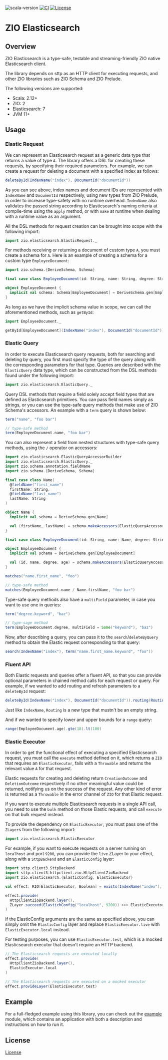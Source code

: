 ![scala-version][scala-version-badge]
[![CI](https://github.com/lambdaworks/zio-elasticsearch/actions/workflows/ci.yml/badge.svg)](https://github.com/lambdaworks/zio-elasticsearch/actions/workflows/ci.yml)
[![License](https://img.shields.io/badge/License-Apache%202.0-blue.svg)](https://opensource.org/licenses/Apache-2.0)

# ZIO Elasticsearch

## Overview

ZIO Elasticsearch is a type-safe, testable and streaming-friendly ZIO native Elasticsearch client.

The library depends on sttp as an HTTP client for executing requests, and other ZIO libraries such as ZIO Schema and ZIO Prelude.

The following versions are supported:
- Scala: 2.12+
- ZIO: 2
- Elasticsearch: 7
- JVM 11+

## Usage

### Elastic Request

We can represent an Elasticsearch request as a generic data type that returns a value of type `A`. The library offers a DSL for creating these requests, by specifying their required parameters. For example, we can create a request for deleting a document with a specified index as follows:

```scala
deleteById(IndexName("index"), DocumentId("documentId"))
```

As you can see above, index names and document IDs are represented with `IndexName` and `DocumentId` respectively, using new types from ZIO Prelude, in order to increase type-safety with no runtime overhead. `IndexName` also validates the passed string according to Elasticsearch's naming criteria at compile-time using the `apply` method, or with `make` at runtime when dealing with a runtime value as an argument.

All the DSL methods for request creation can be brought into scope with the following import:

```scala
import zio.elasticsearch.ElasticRequest._
```

For methods receiving or returning a document of custom type `A`, you must create a schema for `A`. Here is an example of creating a schema for a custom type `EmployeeDocument`:

```scala
import zio.schema.{DeriveSchema, Schema}

final case class EmployeeDocument(id: String, name: String, degree: String, age: Int)

object EmployeeDocument {
  implicit val schema: Schema[EmployeeDocument] = DeriveSchema.gen[EmployeeDocument]
}
```

As long as we have the implicit schema value in scope, we can call the aforementioned methods, such as `getById`:

```scala
import EmployeeDocument._

getById[EmployeeDocument](IndexName("index"), DocumentId("documentId"))
```

### Elastic Query

In order to execute Elasticsearch query requests, both for searching and deleting by query, you first must specify the type of the query along with the corresponding parameters for that type. Queries are described with the `ElasticQuery` data type, which can be constructed from the DSL methods found under the following import:

```scala
import zio.elasticsearch.ElasticQuery._
```

Query DSL methods that require a field solely accept field types that are defined as Elasticsearch primitives. You can pass field names simply as strings, or you can use the type-safe query methods that make use of ZIO Schema's accessors. An example with a `term` query is shown below:

```scala
term("name", "foo bar")

// type-safe method
term(EmployeeDocument.name, "foo bar")
```

You can also represent a field from nested structures with type-safe query methods, using the `/` operator on accessors:

```scala
import zio.elasticsearch.ElasticQueryAccessorBuilder
import zio.elasticsearch.ElasticQuery._
import zio.schema.annotation.fieldName
import zio.schema.{DeriveSchema, Schema}

final case class Name(
  @fieldName("first_name")
  firstName: String,
  @fieldName("last_name")
  lastName: String
)

object Name {
  implicit val schema = DeriveSchema.gen[Name]

  val (firstName, lastName) = schema.makeAccessors(ElasticQueryAccessorBuilder)
}

final case class EmployeeDocument(id: String, name: Name, degree: String, age: Int)

object EmployeeDocument {
  implicit val schema = DeriveSchema.gen[EmployeeDocument]

  val (id, name, degree, age) = schema.makeAccessors(ElasticQueryAccessorBuilder)
}

matches("name.first_name", "foo")

// type-safe method
matches(EmployeeDocument.name / Name.firstName, "foo bar")
```

Type-safe query methods also have a `multiField` parameter, in case you want to use one in queries:

```scala
term("degree.keyword", "baz")

// type-sage method
term(EmployeeDocument.degree, multiField = Some("keyword"), "baz")
```

Now, after describing a query, you can pass it to the `search`/`deleteByQuery` method to obtain the Elastic request corresponding to that query:

```scala
search(IndexName("index"), term("name.first_name.keyword", "foo"))
```

### Fluent API

Both Elastic requests and queries offer a fluent API, so that you can provide optional parameters in chained method calls for each request or query. For example, if we wanted to add routing and refresh parameters to a `deleteById` request:

```scala
deleteById(IndexName("index"), DocumentId("documentId")).routing(Routing("routing")).refreshTrue
```

Just like `IndexName`, `Routing` is a new type that mustn't be an empty string.

And if we wanted to specify lower and upper bounds for a `range` query:

```scala
range(EmployeeDocument.age).gte(18).lt(100)
```

### Elastic Executor

In order to get the functional effect of executing a specified Elasticsearch request, you must call the `execute` method defined on it, which returns a `ZIO` that requires an `ElasticExecutor`, fails with a `Throwable` and returns the relevant value `A` for that request.

Elastic requests for creating and deleting return `CreationOutcome` and `DeletionOutcome` respectively if no other meaningful value could be returned, notifying us on the success of the request. Any other kind of error is returned as a `Throwable` in the error channel of `ZIO` for that Elastic request.

If you want to execute multiple Elasticsearch requests in a single API call, you need to use the `bulk` method on those Elastic requests, and call `execute` on that bulk request instead.

To provide the dependency on `ElasticExecutor`, you must pass one of the `ZLayer`s from the following import:

```scala
import zio.elasticsearch.ElasticExecutor
```

For example, if you want to execute requests on a server running on `localhost` and port `9200`, you can provide the `live` ZLayer to your effect, along with a `SttpBackend` and an `ElasticConfig` layer:

```scala
import sttp.client3.SttpBackend
import sttp.client3.httpclient.zio.HttpClientZioBackend
import zio.elasticsearch.{ElasticConfig, ElasticExecutor}

val effect: RIO[ElasticExecutor, Boolean] = exists(IndexName("index"), DocumentId("document")).execute

effect.provide(
  HttpClientZioBackend.layer(),
  ZLayer.succeed(ElastichConfig("localhost", 9200)) >>> ElasticExecutor.live,
)
```

If the ElasticConfig arguments are the same as specified above, you can simply omit the `ElasticConfig` layer and replace `ElasticExecutor.live` with `ElasticExecutor.local` instead.

For testing purposes, you can use `ElasticExecutor.test`, which is a mocked Elasticsearch executor that doesn't require an HTTP backend.

```scala
// The Elasticsearch requests are executed locally
effect.provide(
  HttpClientZioBackend.layer(),
  ElasticExecutor.local
)

// The Elasticsearch requests are executed on a mocked executor
effect.provideLayer(ElasticExecutor.test)
```

## Example

For a full-fledged example using this library, you can check out the [example](modules/example) module, which contains an application with both a description and instructions on how to run it.

## License
[License](LICENSE)


[scala-version-badge]: https://img.shields.io/badge/scala-2.13.10-blue?logo=scala&color=red
